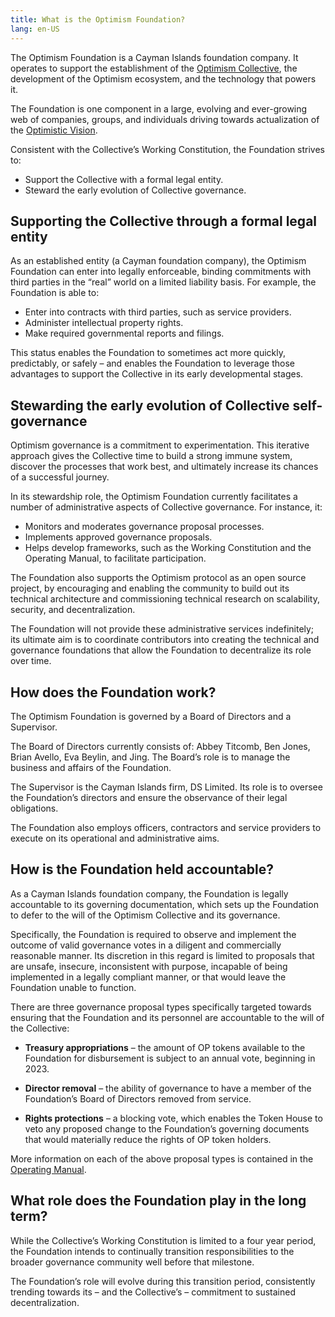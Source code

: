 ```yaml
---
title: What is the Optimism Foundation?
lang: en-US
---
```

The Optimism Foundation is a Cayman Islands foundation company.  It operates to support the establishment of the [Optimism Collective](../welcome/README.md), the development of the Optimism ecosystem, and the technology that powers it.    

The Foundation is one component in a large, evolving and ever-growing web of companies, groups, and individuals driving towards actualization of the [Optimistic Vision](https://www.optimism.io/vision). 

Consistent with the Collective’s Working Constitution, the Foundation strives to:

- Support the Collective with a formal legal entity.
- Steward the early evolution of Collective governance. 

## Supporting the Collective through a formal legal entity

As an established entity (a Cayman foundation company), the Optimism Foundation can enter into legally enforceable, binding commitments with third parties in the “real” world on a limited liability basis. For example, the Foundation is able to:

- Enter into contracts with third parties, such as service providers.
- Administer intellectual property rights. 
- Make required governmental reports and filings. 

This status enables the Foundation to sometimes act more quickly, predictably, or safely – and enables the Foundation to leverage those advantages to support the Collective in its early developmental stages.  

## Stewarding the early evolution of Collective self-governance

Optimism governance is a commitment to experimentation. This iterative approach gives the Collective time to build a strong immune system, discover the processes that work best, and ultimately increase its chances of a successful journey.

In its stewardship role, the Optimism Foundation currently facilitates a number of administrative aspects of Collective governance. For instance, it:

- Monitors and moderates governance proposal processes.
- Implements approved governance proposals.
- Helps develop frameworks, such as the Working Constitution and the Operating Manual, to facilitate participation.

The Foundation also supports the Optimism protocol as an open source project,  by encouraging and enabling the community to build out  its technical architecture and commissioning technical research on scalability, security, and decentralization.

The Foundation will not provide these administrative services indefinitely; its ultimate aim is to coordinate contributors into creating the technical and governance foundations that allow the Foundation to decentralize its role over time.

## How does the Foundation work?

The Optimism Foundation is governed by a Board of Directors and a Supervisor.

The Board of Directors currently consists of:  Abbey Titcomb, Ben Jones, Brian Avello, Eva Beylin, and Jing. The Board’s role is to manage the business and affairs of the Foundation. 

The Supervisor is the Cayman Islands firm, DS Limited. Its role is to oversee the Foundation’s directors and ensure the observance of their legal obligations. 

The Foundation also employs officers, contractors and service providers to execute on its operational and administrative aims. 

## How is the Foundation held accountable?

As a Cayman Islands foundation company, the Foundation is legally accountable to its governing documentation, which sets up the Foundation to defer to the will of the Optimism Collective and its governance. 

Specifically, the Foundation is required to observe and implement the outcome of valid governance votes in a diligent and commercially reasonable manner. Its discretion in this regard is limited to proposals that are unsafe, insecure, inconsistent with purpose, incapable of being implemented in a legally compliant manner, or that would leave the Foundation unable to function.  

There are three governance proposal types specifically targeted towards ensuring that the Foundation and its personnel are accountable to the will of the Collective: 

- **Treasury appropriations** – the amount of OP tokens available to the Foundation for disbursement is subject to an annual vote, beginning in 2023.  

- **Director removal** –  the ability of governance to have a member of the Foundation’s Board of Directors removed from service. 

- **Rights protections** – a blocking vote, which enables the Token House to veto any proposed change to the Foundation’s governing documents that would materially reduce the rights of OP token holders.   

More information on each of the above proposal types is contained in the [Operating Manual](https://github.com/ethereum-optimism/OPerating-manual). 

## What role does the Foundation play in the long term?

While the Collective’s Working Constitution is limited to a four year period, the Foundation intends to continually transition responsibilities to the broader governance community well before that milestone. 

The Foundation’s role will evolve during this transition period, consistently trending towards its – and the Collective’s – commitment to sustained decentralization. 
